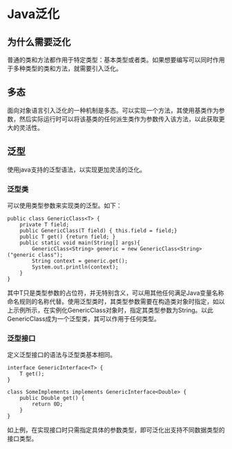 # Java泛化


## 为什么需要泛化
普通的类和方法都作用于特定类型：基本类型或者类。如果想要编写可以同时作用于多种类型的类和方法，就需要引入泛化。


## 多态
面向对象语言引入泛化的一种机制是多态。可以实现一个方法，其使用基类作为参数，然后实际运行时可以将该基类的任何派生类作为参数传入该方法，以此获取更大的灵活性。


## 泛型
使用java支持的泛型语法，以实现更加灵活的泛化。

### 泛型类
可以使用类型参数来实现类的泛型。如下：
```
public class GenericClass<T> {
    private T field;
    public GenericClass(T field) { this.field = field;}
    public T get() {return field; }
    public static void main(String[] args){
        GenericClass<String> generic = new GenericClass<String>("generic class");
        String context = generic.get();
        System.out.println(context);
    }
}
```
其中T只是类型参数的占位符，并无特别含义，可以用其他任何满足Java变量名称命名规则的名称代替。使用泛型类时，其类型参数需要在构造类对象时指定，如以上示例所示，在实例化GenericClass对象时，指定其类型参数为String。以此GenericClass成为一个泛型类，其可以作用于任何类型。

### 泛型接口
定义泛型接口的语法与泛型类基本相同。
```
interface GenericInterface<T> {
    T get();
}

class SomeImplements implements GenericInterface<Double> {
    public Double get() {
        return 0D;
    }
}
```
如上例，在实现接口时只需指定具体的参数类型，即可泛化出支持不同数据类型的接口类型。
